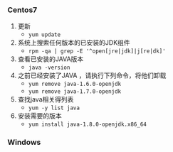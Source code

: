 ### Centos7

1. 更新
    * `yum update`
2. 系统上搜索任何版本的已安装的JDK组件
    * `rpm -qa | grep -E '^open[jre|jdk]|j[re|dk]'`
3. 查看已安装的JAVA版本
    * `java -version`
4. 之前已经安装了JAVA ，请执行下列命令，将他们卸载
    * `yum remove java-1.6.0-openjdk`
    * `yum remove java-1.7.0-openjdk`
5. 查找java相关得列表
    * `yum -y list java`
6. 安装需要的版本
    * `yum install java-1.8.0-openjdk.x86_64`

### Windows
